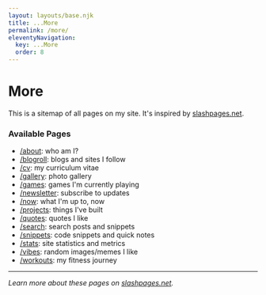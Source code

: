```yaml
---
layout: layouts/base.njk
title: ...More
permalink: /more/
eleventyNavigation:
  key: ...More
  order: 8
---
```


# More

This is a sitemap of all pages on my site. It's inspired by [slashpages.net](https://slashpages.net).


### Available Pages

- [/about](/about/): who am I?
- [/blogroll](/blogroll/): blogs and sites I follow
- [/cv](/cv/): my curriculum vitae
- [/gallery](/gallery/): photo gallery
- [/games](/games/): games I'm currently playing
- [/newsletter](/newsletter/): subscribe to updates
- [/now](/now/): what I'm up to, now
- [/projects](/projects/): things I've built
- [/quotes](/quotes/): quotes I like
- [/search](/search/): search posts and snippets
- [/snippets](/snippets/): code snippets and quick notes
- [/stats](/stats/): site statistics and metrics
- [/vibes](/vibes/): random images/memes I like
- [/workouts](/workouts/): my fitness journey



<!-- /accessibility -->
<!-- /blogroll: blogs I like/follow. -->
<!-- /books: books I like and recommend -->
<!-- /boycott: companies I don't like -->
<!-- /buttons -->
<!-- /changelog -->
<!-- /colophon: what's this website made of? -->
<!-- /contact: how to reach me -->
<!-- /contributions: my code contributions -->
<!-- /consulting -->
<!-- /donations -->
<!-- /guestbook -->
<!-- /hello -->
<!-- /hire -->
<!-- /interests: list of things I like in no particular order. -->
<!-- /links -->
<!-- /media -->
<!-- /next -->
<!-- /nope -->
<!-- /postroll: essays I like -->
<!-- /predictions: my predictions -->
<!-- /save: discount codes for things I recommend -->
<!-- /subscribe: get engaged, without the commitment -->
<!-- /uses: what I use -->
<!-- /verify -->
<!-- /where: where I am right now -->

---

*Learn more about these pages on [slashpages.net](https://slashpages.net).*
